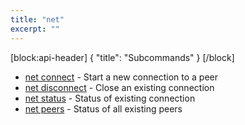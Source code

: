 ```yaml
---
title: "net"
excerpt: ""
---
```

[block:api-header]
{
  "title": "Subcommands"
}
[/block]
- [net connect](#cleos-net-connect) - Start a new connection to a peer
- [net disconnect](#cleos-net-disconnect) - Close an existing connection
- [net status](#cleos-net-status) - Status of existing connection
- [net peers](#cleos-net-peers) - Status of all existing peers